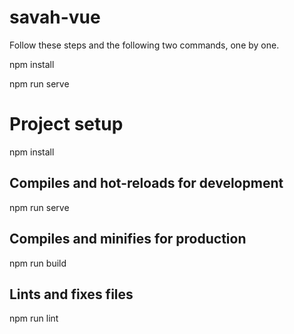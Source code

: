 # savah-vue

Follow these steps and the following two commands, one by one. 

npm install 

npm run serve

# Project setup
npm install

## Compiles and hot-reloads for development
npm run serve

## Compiles and minifies for production
npm run build

## Lints and fixes files
npm run lint

